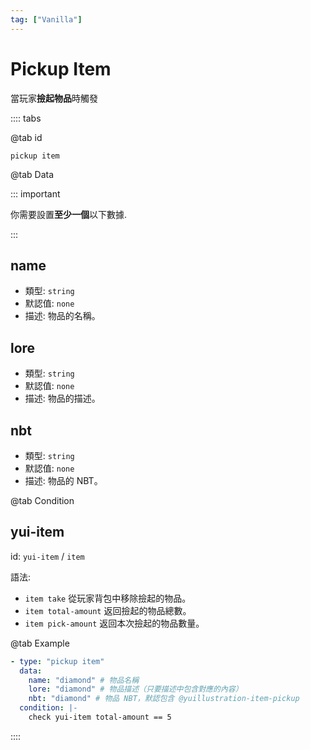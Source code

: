 ```yaml
---
tag: ["Vanilla"]
---
```


# Pickup Item

當玩家**撿起物品**時觸發

:::: tabs

@tab id

`pickup item`

@tab Data

::: important

你需要設置**至少一個**以下數據.

:::

## name <Badge text="可選" type="tip" />

- 類型: `string`
- 默認值: `none`
- 描述: 物品的名稱。

## lore <Badge text="可選" type="tip" />

- 類型: `string`
- 默認值: `none`
- 描述: 物品的描述。

## nbt <Badge text="可選" type="tip" />

- 類型: `string`
- 默認值: `none`
- 描述: 物品的 NBT。

@tab Condition

## yui-item

id: `yui-item` / `item`

語法:
- `item take` 從玩家背包中移除撿起的物品。
- `item total-amount` 返回撿起的物品總數。
- `item pick-amount` 返回本次撿起的物品數量。

@tab Example

```yaml
- type: "pickup item"
  data:
    name: "diamond" # 物品名稱
    lore: "diamond" # 物品描述（只要描述中包含對應的內容）
    nbt: "diamond" # 物品 NBT，默認包含 @yuillustration-item-pickup
  condition: |-
    check yui-item total-amount == 5
```

::::